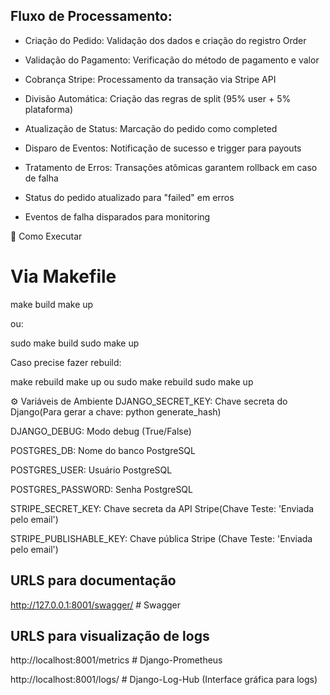 ## Fluxo de Processamento:
- Criação do Pedido: Validação dos dados e criação do registro Order

- Validação do Pagamento: Verificação do método de pagamento e valor

- Cobrança Stripe: Processamento da transação via Stripe API

- Divisão Automática: Criação das regras de split (95% user + 5% plataforma)

- Atualização de Status: Marcação do pedido como completed

- Disparo de Eventos: Notificação de sucesso e trigger para payouts

- Tratamento de Erros: Transações atômicas garantem rollback em caso de falha

- Status do pedido atualizado para "failed" em erros

- Eventos de falha disparados para monitoring

🚀 Como Executar
# Via Makefile
make build
make up

ou:

sudo make build
sudo make up


Caso precise fazer rebuild:

make rebuild
make up
ou
sudo make rebuild
sudo make up

⚙️ Variáveis de Ambiente
DJANGO_SECRET_KEY: Chave secreta do Django(Para gerar a chave: python generate_hash)
                                           
DJANGO_DEBUG: Modo debug (True/False)

POSTGRES_DB: Nome do banco PostgreSQL

POSTGRES_USER: Usuário PostgreSQL

POSTGRES_PASSWORD: Senha PostgreSQL

STRIPE_SECRET_KEY: Chave secreta da API Stripe(Chave Teste: 'Enviada pelo email')

STRIPE_PUBLISHABLE_KEY: Chave pública Stripe (Chave Teste: 'Enviada pelo email')

## URLS para documentação
http://127.0.0.1:8001/swagger/ # Swagger


## URLS para visualização de logs
http://localhost:8001/metrics # Django-Prometheus

http://localhost:8001/logs/ # Django-Log-Hub (Interface gráfica para logs)

